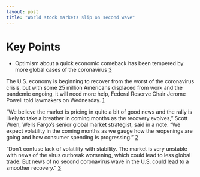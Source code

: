 ```yaml
---
layout: post
title: "World stock markets slip on second wave"
---
```

# Key Points
* Optimism about a quick economic comeback has been tempered by more global cases of the coronavirus [3][3]


The U.S. economy is beginning to recover from the worst of the coronavirus crisis, but with some 25 million Americans displaced from work and the pandemic ongoing, it will need more help, Federal Reserve Chair Jerome Powell told lawmakers on Wednesday. [1][1]

“We believe the market is pricing in quite a bit of good news and the rally is likely to take a breather in coming months as the recovery evolves,” Scott Wren, Wells Fargo’s senior global market strategist, said in a note. “We expect volatility in the coming months as we gauge how the reopenings are going and how consumer spending is progressing.” [2][2]

“Don’t confuse lack of volatility with stability. The market is very unstable with news of the virus outbreak worsening, which could lead to less global trade. But news of no second coronavirus wave in the U.S. could lead to a smoother recovery.” [3][3]

[1]: https://www.reuters.com/article/us-usa-fed-powell/feds-powell-beats-drum-for-more-government-aid-to-bolster-economy-idUSKBN23O2SI "more government aid"

[2]: https://www.cnbc.com/2020/06/17/stock-market-futures-open-to-close-news.html "indicating more losses ahead"

[3]: https://www.reuters.com/article/us-global-markets/asian-stocks-set-to-fall-as-wall-st-snaps-3-day-winning-streak-idUSKBN23P001 "World stock markets slip on second wave"

[4]: https://www.reuters.com/article/us-usa-trump-bolton-book/trump-asked-china-to-help-him-win-in-2020-offered-favors-to-dictators-bolton-says-idUSKBN23O3B7 "Trump asked China to help him win in 2020"
